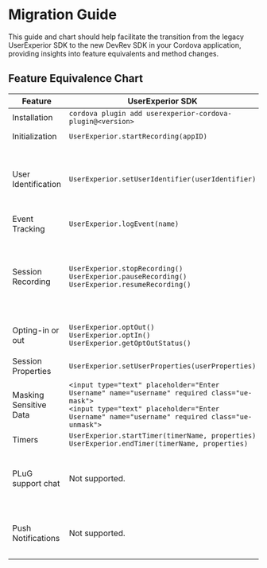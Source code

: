 # Migration Guide
This guide and chart should help facilitate the transition from the legacy UserExperior SDK to the new DevRev SDK in your Cordova application, providing insights into feature equivalents and method changes.

## Feature Equivalence Chart

| Feature | UserExperior SDK | DevRev SDK |
|-|-|-|
| Installation | `cordova plugin add userexperior-cordova-plugin@<version>` | `cordova plugin add devrev-sdk-cordova@<version>` |
| Initialization | `UserExperior.startRecording(appID)` | `DevRev.configure(appID, successCallback, errorCallback)` |
| User Identification | `UserExperior.setUserIdentifier(userIdentifier)` | `DevRev.identifyAnonymousUser(userID, successCallback, errorCallback)`<br> `DevRev.identifyUnverifiedUser(identity, successCallback, errorCallback)`<br> `DevRev.updateUser(identity, successCallback, errorCallback)`<br> `DevRev.logout(deviceID, successCallback, errorCallback)` |
| Event Tracking | `UserExperior.logEvent(name)` | `DevRev.trackEvent(name, properties, successCallback, errorCallback)` |
| Session Recording | `UserExperior.stopRecording()`<br />`UserExperior.pauseRecording()`<br />`UserExperior.resumeRecording()` | `DevRev.startRecording(successCallback, errorCallback)`<br />`DevRev.stopRecording(successCallback, errorCallback)`<br />`DevRev.pauseRecording(successCallback, errorCallback)`<br />`DevRev.resumeRecording(successCallback, errorCallback)`<br />`DevRev.processAllOnDemandSessions(successCallback, errorCallback)` |
| Opting-in or out | `UserExperior.optOut()`<br> `UserExperior.optIn()`<br> `UserExperior.getOptOutStatus()` | `DevRev.stopAllMonitoring(successCallback, errorCallback)`<br> `DevRev.resumeAllMonitoring(successCallback, errorCallback)` |
| Session Properties | `UserExperior.setUserProperties(userProperties)` | `DevRev.addSessionProperties(properties, successCallback, errorCallback)`<br />`DevRev.clearSessionProperties()` |
| Masking Sensitive Data | `<input type="text" placeholder="Enter Username" name="username" required class="ue-mask">`<br />`<input type="text" placeholder="Enter Username" name="username" required class="ue-unmask">` | `<input type="text" placeholder="Enter Username" name="username" required class="devrev-mask">`<br />`<input type="text" placeholder="Enter Username" name="username" required class="devrev-unmask">` |
| Timers | `UserExperior.startTimer(timerName, properties)`<br> `UserExperior.endTimer(timerName, properties)` | `DevRev.startTimer(name, properties)`<br> `DevRev.endTimer(name, properties)` |
| PLuG support chat | Not supported. | `DevRev.showSupport(successCallback, errorCallback)`<br> `DevRev.createSupportConversation(successCallback, errorCallback)`<br> `DevRev.setShouldDismissModalsOnOpenLink(value, successCallback, errorCallback)`<br> `DevRevSDK.setInAppLinkHandler(handler, successCallback, errorCallback)` |
| Push Notifications | Not supported. | `DevRev.registerDeviceToken(deviceToken, deviceID, successCallback, errorCallback)`<br> `DevRev.unregisterDevice(deviceID, successCallback, errorCallback)`<br>`DevRev.processPushNotification(payload, successCallback, errorCallback)` |
